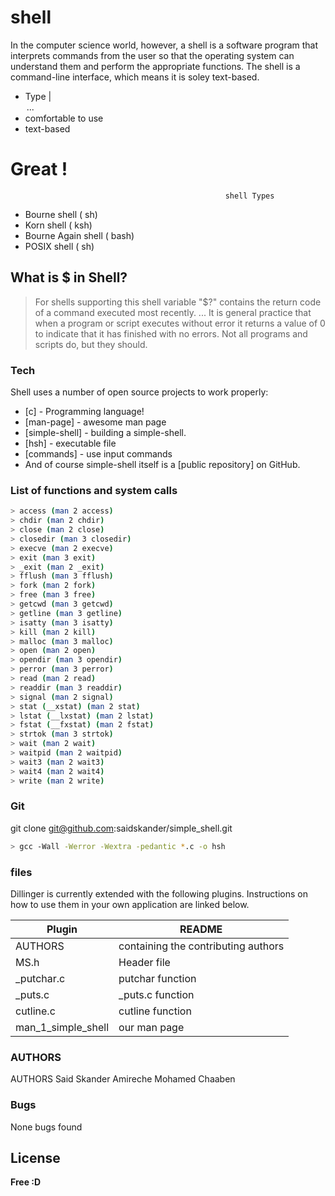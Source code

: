 # shell

In the computer science world, however, a shell is a software program that interprets commands from the user so that the operating system can understand them and perform the appropriate functions. The shell is a command-line interface, which means it is soley text-based.

  - Type <command> | <option> ... 
  - comfortable to use
  - text-based

# Great !

                                                    shell Types
  - Bourne shell ( sh)
  - Korn shell ( ksh)
  - Bourne Again shell ( bash)
  - POSIX shell ( sh)

## What is $ in Shell?

> For shells supporting this shell variable "$?" contains the return code of a command executed most recently. ... It is general practice that when a program or script executes without error it returns a value of 0 to indicate that it has finished with no errors. Not all programs and scripts do, but they should.

### Tech

Shell uses a number of open source projects to work properly:

* [c] - Programming language!
* [man-page] - awesome man page
* [simple-shell] - building a simple-shell.
* [hsh] - executable file
* [commands] - use input commands
* And of course simple-shell itself is a [public repository] on GitHub.

### List of functions and system calls
```sh
> access (man 2 access)
> chdir (man 2 chdir)
> close (man 2 close)
> closedir (man 3 closedir)
> execve (man 2 execve)
> exit (man 3 exit)
> _exit (man 2 _exit)
> fflush (man 3 fflush)
> fork (man 2 fork)
> free (man 3 free)
> getcwd (man 3 getcwd)
> getline (man 3 getline)
> isatty (man 3 isatty)
> kill (man 2 kill)
> malloc (man 3 malloc)
> open (man 2 open)
> opendir (man 3 opendir)
> perror (man 3 perror)
> read (man 2 read)
> readdir (man 3 readdir)
> signal (man 2 signal)
> stat (__xstat) (man 2 stat)
> lstat (__lxstat) (man 2 lstat)
> fstat (__fxstat) (man 2 fstat)
> strtok (man 3 strtok)
> wait (man 2 wait)
> waitpid (man 2 waitpid)
> wait3 (man 2 wait3)
> wait4 (man 2 wait4)
> write (man 2 write)
```

### Git

git clone git@github.com:saidskander/simple_shell.git

```sh
> gcc -Wall -Werror -Wextra -pedantic *.c -o hsh
```

### files

Dillinger is currently extended with the following plugins. Instructions on how to use them in your own application are linked below.

| Plugin | README |
| ------ | ------ |
| AUTHORS | containing the contributing authors |
| MS.h | Header file |
| _putchar.c | putchar function |
| _puts.c | _puts.c function |
| cutline.c | cutline function |
| man_1_simple_shell | our man page |



### AUTHORS
AUTHORS
Said Skander Amireche
Mohamed Chaaben

### Bugs
None bugs found

License
----
**Free :D**
